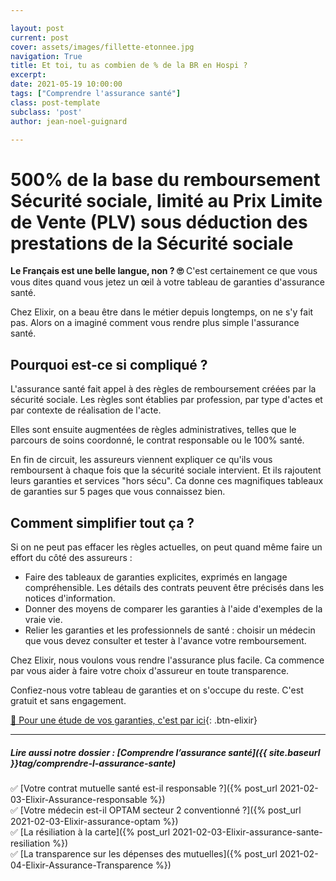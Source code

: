 ```yaml
---

layout: post
current: post
cover: assets/images/fillette-etonnee.jpg
navigation: True
title: Et toi, tu as combien de % de la BR en Hospi ?
excerpt: 
date: 2021-05-19 10:00:00
tags: ["Comprendre l'assurance santé"]
class: post-template
subclass: 'post'
author: jean-noel-guignard

---
```

# 500% de la base du remboursement Sécurité sociale, limité au Prix Limite de Vente (PLV) sous déduction des prestations de la Sécurité sociale

**Le Français est une belle langue, non ? 🙄**
C'est certainement ce que vous vous dites quand vous jetez un œil à votre tableau de garanties d'assurance santé.

Chez Elixir, on a beau être dans le métier depuis longtemps, on ne s'y fait pas. Alors on a imaginé comment vous rendre plus simple l'assurance santé.

## Pourquoi est-ce si compliqué ?
L'assurance santé fait appel à des règles de remboursement créées par la sécurité sociale. Les règles sont établies par profession, par type d'actes et par contexte de réalisation de l'acte.

Elles sont ensuite augmentées de règles administratives, telles que le parcours de soins coordonné, le contrat responsable ou le 100% santé.

En fin de circuit, les assureurs viennent expliquer ce qu'ils vous remboursent à chaque fois que la sécurité sociale intervient. Et ils rajoutent leurs garanties et services "hors sécu". Ca donne ces magnifiques tableaux de garanties sur 5 pages que vous connaissez bien.

## Comment simplifier tout ça ?
Si on ne peut pas effacer les règles actuelles, on peut quand même faire un effort du côté des assureurs :

- Faire des tableaux de garanties explicites, exprimés en langage compréhensible. Les détails des contrats peuvent être précisés dans les notices d'information.
- Donner des moyens de comparer les garanties à l'aide d'exemples de la vraie vie.
- Relier les garanties et les professionnels de santé : choisir un médecin que vous devez  consulter et tester à l'avance votre remboursement.


Chez Elixir, nous voulons vous rendre l'assurance plus facile. Ca commence par vous aider à faire votre choix d'assureur en toute transparence. 

Confiez-nous votre tableau de garanties et on s'occupe du reste. C'est gratuit et sans engagement.



[🚎  Pour une étude de vos garanties, c'est par ici](https://elixir-sante.fr/tarifs/comparer-mes-garanties/){: .btn-elixir}

---

##### Lire aussi notre dossier : [Comprendre l’assurance santé]({{ site.baseurl }}tag/comprendre-l-assurance-sante)

✅ [Votre contrat mutuelle santé est-il responsable ?]({% post_url 2021-02-03-Elixir-Assurance-responsable %})  
✅ [Votre médecin est-il OPTAM secteur 2 conventionné ?]({% post_url 2021-02-03-Elixir-assurance-optam %})  
✅ [La résiliation à la carte]({% post_url 2021-02-03-Elixir-assurance-sante-resiliation %})  
✅ [La transparence sur les dépenses des mutuelles]({% post_url 2021-02-04-Elixir-Assurance-Transparence %})  
